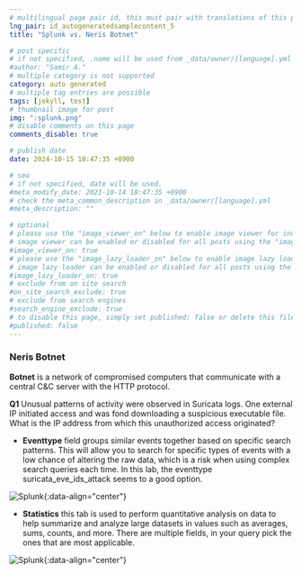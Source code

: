 ```yaml
---
# multilingual page pair id, this must pair with translations of this page. (This name must be unique)
lng_pair: id_autogeneratedsamplecontent_5
title: "Splunk vs. Neris Botnet"

# post specific
# if not specified, .name will be used from _data/owner/[language].yml
#author: "Samir A."
# multiple category is not supported
category: auto generated
# multiple tag entries are possible
tags: [jekyll, test]
# thumbnail image for post
img: ":splunk.png"
# disable comments on this page
comments_disable: true

# publish date
date: 2024-10-15 18:47:35 +0900

# seo
# if not specified, date will be used.
#meta_modify_date: 2021-10-14 18:47:35 +0900
# check the meta_common_description in _data/owner/[language].yml
#meta_description: ""

# optional
# please use the "image_viewer_on" below to enable image viewer for individual pages or posts (_posts/ or [language]/_posts folders).
# image viewer can be enabled or disabled for all posts using the "image_viewer_posts: true" setting in _data/conf/main.yml.
#image_viewer_on: true
# please use the "image_lazy_loader_on" below to enable image lazy loader for individual pages or posts (_posts/ or [language]/_posts folders).
# image lazy loader can be enabled or disabled for all posts using the "image_lazy_loader_posts: true" setting in _data/conf/main.yml.
#image_lazy_loader_on: true
# exclude from on site search
#on_site_search_exclude: true
# exclude from search engines
#search_engine_exclude: true
# to disable this page, simply set published: false or delete this file
#published: false
---
```

### Neris Botnet 

**Botnet** is a network of compromised computers that communicate with a central C&C server with the HTTP protocol.  

**Q1** Unusual patterns of activity were observed in Suricata logs. One external IP initiated access and was fond downloading a suspicious executable file. What is the IP address from which this unauthorized access originated? 

- **Eventtype** field groups similar events together based on specific search patterns. This will allow you to search for specific types of events with a low chance of altering the raw data, which is a risk when using complex search queries each time. In this lab, the eventtype suricata_eve_ids_attack seems to a good option.

![Splunk](:004_splunk1.png){:data-align="center"}

- **Statistics** this tab is used to perform quantitative analysis on data to help summarize and analyze large datasets in values such as averages, sums, counts, and more. There are multiple fields, in your query pick the ones that are most applicable. 

![Splunk](:004_splunk2.png){:data-align="center"}



